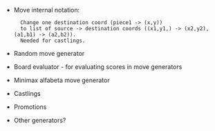 * Move internal notation: 

        Change one destination coord (piece1 -> (x,y)) 
        to list of source -> destination coords ((x1,y1,) -> (x2,y2), (a1,b1) -> (a2,b2)). 
        Needed for castlings.

* Random move generator
* Board evaluator - for evaluating scores in move generators
* Minimax alfabeta move generator
* Castlings
* Promotions
* Other generators?